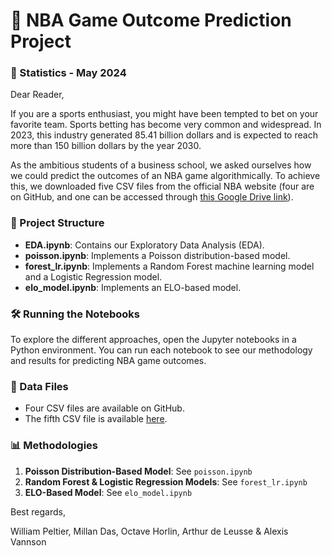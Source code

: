 # 🏀 NBA Game Outcome Prediction Project

### 📅 Statistics - May 2024

Dear Reader,

If you are a sports enthusiast, you might have been tempted to bet on your favorite team. Sports betting has become very common and widespread. In 2023, this industry generated 85.41 billion dollars and is expected to reach more than 150 billion dollars by the year 2030.

As the ambitious students of a business school, we asked ourselves how we could predict the outcomes of an NBA game algorithmically. To achieve this, we downloaded five CSV files from the official NBA website (four are on GitHub, and one can be accessed through [this Google Drive link](https://drive.google.com/file/d/1qzMIielw-0bP3HvDqpYAZ7qeQG2dQvxn/view?usp=sharing)).

### 📁 Project Structure

- **EDA.ipynb**: Contains our Exploratory Data Analysis (EDA).
- **poisson.ipynb**: Implements a Poisson distribution-based model.
- **forest_lr.ipynb**: Implements a Random Forest machine learning model and a Logistic Regression model.
- **elo_model.ipynb**: Implements an ELO-based model.

### 🛠️ Running the Notebooks

To explore the different approaches, open the Jupyter notebooks in a Python environment. You can run each notebook to see our methodology and results for predicting NBA game outcomes.

### 📂 Data Files

- Four CSV files are available on GitHub.
- The fifth CSV file is available [here](https://drive.google.com/file/d/1qzMIielw-0bP3HvDqpYAZ7qeQG2dQvxn/view?usp=sharing).

### 📊 Methodologies

1. **Poisson Distribution-Based Model**: See `poisson.ipynb`
2. **Random Forest & Logistic Regression Models**: See `forest_lr.ipynb`
3. **ELO-Based Model**: See `elo_model.ipynb`

Best regards,

William Peltier, Millan Das, Octave Horlin, Arthur de Leusse & Alexis Vannson

